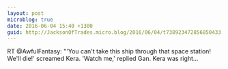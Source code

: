 ```yaml
---
layout: post
microblog: true
date: 2016-06-04 15:40 +1300
guid: http://JacksonOfTrades.micro.blog/2016/06/04/t738923472856850433.html
---
```

RT @AwfulFantasy: "'You can't take this ship through that space station! We'll die!' screamed Kera.
'Watch me,' replied Gan.
Kera was right…
